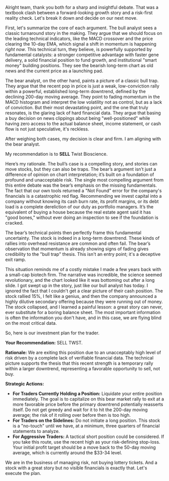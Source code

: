 Alright team, thank you both for a sharp and insightful debate. That was a textbook clash between a forward-looking growth story and a risk-first reality check. Let's break it down and decide on our next move.

First, let's summarize the core of each argument. The bull analyst sees a classic turnaround story in the making. They argue that we should focus on the leading technical indicators, like the MACD crossover and the price clearing the 10-day EMA, which signal a shift in momentum is happening *right now*. This technical turn, they believe, is powerfully supported by fundamental catalysts: a stronger competitive advantage with faster gene delivery, a solid financial position to fund growth, and institutional "smart money" building positions. They see the bearish long-term chart as old news and the current price as a launching pad.

The bear analyst, on the other hand, paints a picture of a classic bull trap. They argue that the recent pop in price is just a weak, low-conviction rally within a powerful, established long-term downtrend, defined by the declining 200-day moving average. They point to fading momentum in the MACD histogram and interpret the low volatility not as control, but as a lack of conviction. But their most devastating point, and the one that truly resonates, is the glaring lack of hard financial data. They argue that basing a buy decision on news clippings about being "well-positioned" while having zero access to the actual balance sheet, income statement, or cash flow is not just speculative, it's reckless.

After weighing both cases, my decision is clear and firm. I am aligning with the bear analyst.

My recommendation is to **SELL** Twist Bioscience.

Here’s my rationale. The bull’s case is a compelling story, and stories can move stocks, but they can also be traps. The bear’s argument isn’t just a difference of opinion on chart interpretation; it’s built on a foundation of profound and unacceptable risk. The single most compelling argument from this entire debate was the bear’s emphasis on the missing fundamentals. The fact that our own tools returned a "Not Found" error for the company's financials is a catastrophic red flag. Recommending we invest capital into a company without knowing its cash burn rate, its profit margins, or its debt load is a complete dereliction of our duty as portfolio managers. It’s the equivalent of buying a house because the real estate agent said it has "good bones," without ever doing an inspection to see if the foundation is cracked.

The bear’s technical points then perfectly frame this fundamental uncertainty. The stock is indeed in a long-term downtrend. These kinds of rallies into overhead resistance are common and often fail. The bear’s observation that momentum is already showing signs of fading gives credibility to the "bull trap" thesis. This isn't an entry point; it's a deceptive exit ramp.

This situation reminds me of a costly mistake I made a few years back with a small-cap biotech firm. The narrative was incredible, the science seemed revolutionary, and the chart looked like it was bottoming out after a long slide. I got swept up in the story, just like our bull analyst has today. I ignored the fact that I couldn't get a clear picture of their cash position. The stock rallied 15%, I felt like a genius, and then the company announced a highly dilutive secondary offering because they were running out of money. The stock collapsed, and I learned a painful lesson: a great story can never, ever substitute for a boring balance sheet. The most important information is often the information you don't have, and in this case, we are flying blind on the most critical data.

So, here is our investment plan for the trader.

**Your Recommendation:** SELL TWST.

**Rationale:** We are exiting this position due to an unacceptably high level of risk driven by a complete lack of verifiable financial data. The technical picture supports the thesis that this recent strength is a temporary rally within a larger downtrend, representing a favorable opportunity to sell, not buy.

**Strategic Actions:**

*   **For Traders Currently Holding a Position:** Liquidate your entire position immediately. The goal is to capitalize on this bear market rally to exit at a more favorable price before the primary downtrend potentially reasserts itself. Do not get greedy and wait for it to hit the 200-day moving average; the risk of it rolling over before then is too high.
*   **For Traders on the Sidelines:** Do not initiate a long position. This stock is a "no-touch" until we have, at a minimum, three quarters of financial statements to analyze.
*   **For Aggressive Traders:** A tactical short position could be considered. If you take this route, use the recent high as your risk-defining stop-loss. Your initial profit target should be a move back to the 50-day moving average, which is currently around the $33-34 level.

We are in the business of managing risk, not buying lottery tickets. And a stock with a great story but no visible financials is exactly that. Let's execute the plan.